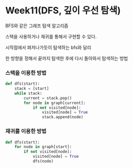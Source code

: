 # Week11(DFS, 깊이 우선 탐색)

BFS와 같은 그래프 탐색 알고리즘

스택을 사용하거나 재귀를 통해서 구현할 수 있다.

시작점에서 펴저나가듯이 탐색하는 bfs와 달리

한 방향을 정해서 끝까지 탐색한 후에 다시 돌아와서 탐색하는 방법

### 스택을 이용한 방법

```python
def dfs(start):
    stack = [start]
    while stack:
        current = stack.pop()
        for node in graph[current]:
            if not visited[node]:
                visited[node] = True
                stack.append(node)
```

### 재귀를 이용한 방법

```python
def dfs(start):
    for node in graph[start]:
        if not visited[node]:
            visited[node] = True
            dfs(node)
```
